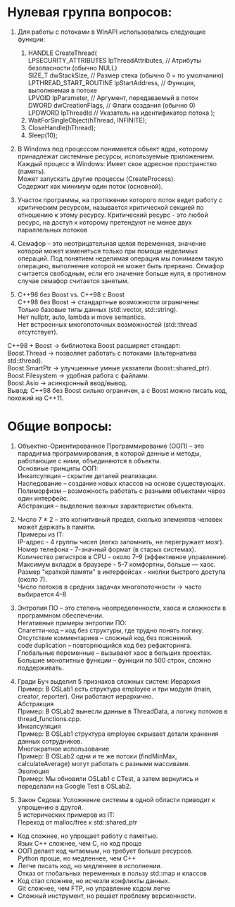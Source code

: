 # Нулевая группа вопросов:   

1. Для работы с потоками в WinAPI использовались следующие функции:
   1) HANDLE CreateThread(  
    LPSECURITY_ATTRIBUTES lpThreadAttributes,  // Атрибуты безопасности (обычно NULL)  
    SIZE_T dwStackSize,                        // Размер стека (обычно 0 = по умолчанию)  
    LPTHREAD_START_ROUTINE lpStartAddress,     // Функция, выполняемая в потоке  
    LPVOID lpParameter,                        // Аргумент, передаваемый в поток  
    DWORD dwCreationFlags,                     // Флаги создания (обычно 0)  
    LPDWORD lpThreadId                         // Указатель на идентификатор потока 
);  
   2) WaitForSingleObject(hThread, INFINITE);  
   3) CloseHandle(hThread);  
   4) Sleep(10);  

2. В Windows под процессом понимается объект ядра, которому принадлежат системные ресурсы, 
используемые приложением.
Каждый процесс в Windows:
Имеет свое адресное пространство (память).  
Может запускать другие процессы (CreateProcess).  
Содержит как минимум один поток (основной).

3. Участок программы, на протяжении которого поток ведет работу с критическим ресурсом, называется критической секцией по отношению к этому ресурсу. Критический ресурс - это любой ресурс, на доступ к которому претендуют не менее двух параллельных потоков    

4. Семафор – это неотрицательная целая переменная, значение которой может изменяться только при помощи неделимых операций. Под понятием неделимая операция мы понимаем такую операцию, выполнение 
которой не может быть прервано. Семафор считается свободным, если его значение больше нуля, в противном случае семафор считается занятым.

5.  C++98 без Boost vs. C++98 с Boost  
С++98 без Boost → стандартные возможности ограничены:  
Только базовые типы данных (std::vector, std::string).  
Нет nullptr, auto, lambda и move semantics.  
Нет встроенных многопоточных возможностей (std::thread отсутствует).  
  
C++98 + Boost → библиотека Boost расширяет стандарт:  
Boost.Thread → позволяет работать с потоками (альтернатива std::thread).  
Boost.SmartPtr → улучшенные умные указатели (boost::shared_ptr).  
Boost.Filesystem → удобная работа с файлами.  
Boost.Asio → асинхронный ввод/вывод.  
Вывод: C++98 без Boost сильно ограничен, а с Boost можно писать код, похожий на C++11.    

# Общие вопросы:  

1. Объектно-Ориентированное Программирование (ООП) – это парадигма программирования, в которой данные и методы, работающие с ними, объединяются в объекты.  
Основные принципы ООП:  
Инкапсуляция – скрытие деталей реализации.  
Наследование – создание новых классов на основе существующих.  
Полиморфизм – возможность работать с разными объектами через один интерфейс.  
Абстракция – выделение важных характеристик объекта.

2. Число 7 ± 2 – это когнитивный предел, сколько элементов человек может держать в памяти.  
Примеры из IT:  
IP-адрес - 4 группы чисел (легко запомнить, не перегружает мозг).    
Номер телефона - 7-значный формат (в старых системах).  
Количество регистров в CPU - около 7–9 (эффективное управление).    
Максимум вкладок в браузере - 5-7 комфортны, больше — хаос.  
Размер "краткой памяти" в интерфейсах - кнопки быстрого доступа (около 7).  
Число потоков в средних задачах многопоточности → часто выбирается 4–8  

3. Энтропия ПО – это степень неопределенности, хаоса и сложности в программном обеспечении.  
Негативные примеры энтропии ПО:  
Спагетти-код – код без структуры, где трудно понять логику.  
Отсутствие комментариев – сложный код без пояснений.  
code duplication – повторяющийся код без рефакторинга.    
Глобальные переменные – вызывают хаос в больших проектах.  
Большие монолитные функции – функции по 500 строк, сложно поддерживать.

4. Гради Буч выделил 5 признаков сложных систем:
Иерархия  
Пример: В OSLab1 есть структура employee и три модуля (main, creator, reporter). Они работают иерархично.  
Абстракция  
Пример: В OSLab2 вынесли данные в ThreadData, а логику потоков в thread_functions.cpp.  
Инкапсуляция  
Пример: В OSLab1 структура employee скрывает детали хранения данных сотрудников.  
Многократное использование  
Пример: В OSLab2 одни и те же потоки (findMinMax, calculateAverage) могут работать с разными массивами.  
Эволюция  
Пример: Мы обновили OSLab1 с CTest, а затем вернулись и переделали на Google Test в OSLab2.

5. Закон Седова: Усложнение системы в одной области приводит к упрощению в другой.  
5 исторических примеров из IT:    
Переход от malloc/free к std::shared_ptr   
- Код сложнее, но упрощает работу с памятью.    
Язык C++ сложнее, чем C, но код проще  
- ООП делает код читаемым, но требует больше ресурсов.  
Python проще, но медленнее, чем C++  
- Легче писать код, но медленнее в исполнении.  
Отказ от глобальных переменных в пользу std::map и классов  
- Код стал сложнее, но исчезли конфликты данных.  
Git сложнее, чем FTP, но управление кодом легче  
- Сложный инструмент, но решает проблему версионности.  


